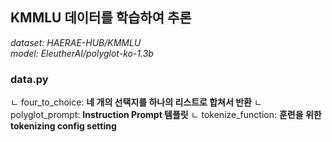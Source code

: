 ## KMMLU 데이터를 학습하여 추론

*dataset: HAERAE-HUB/KMMLU* <br>
*model: EleutherAI/polyglot-ko-1.3b*


### data.py
ㄴ four_to_choice: **네 개의 선택지를 하나의 리스트로 합쳐서 반환**
ㄴ polyglot_prompt: **Instruction Prompt 템플릿**
ㄴ tokenize_function: **훈련을 위한 tokenizing config setting**
